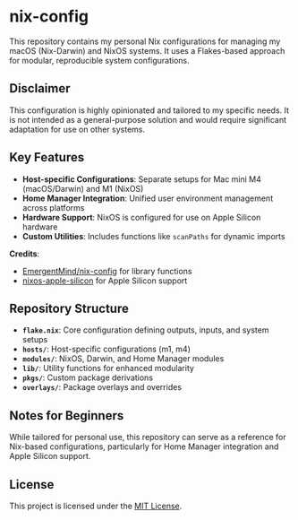 # nix-config

This repository contains my personal Nix configurations for managing my macOS (Nix-Darwin) and NixOS systems. It uses a Flakes-based approach for modular, reproducible system configurations.

## Disclaimer

This configuration is highly opinionated and tailored to my specific needs. It is not intended as a general-purpose solution and would require significant adaptation for use on other systems.

## Key Features

- **Host-specific Configurations**: Separate setups for Mac mini M4 (macOS/Darwin) and M1 (NixOS)
- **Home Manager Integration**: Unified user environment management across platforms
- **Hardware Support**: NixOS is configured for use on Apple Silicon hardware
- **Custom Utilities**: Includes functions like `scanPaths` for dynamic imports

**Credits**:
- [EmergentMind/nix-config](https://github.com/EmergentMind/nix-config) for library functions
- [nixos-apple-silicon](https://github.com/tpwrules/nixos-apple-silicon) for Apple Silicon support

## Repository Structure

- **`flake.nix`**: Core configuration defining outputs, inputs, and system setups
- **`hosts/`**: Host-specific configurations (m1, m4)
- **`modules/`**: NixOS, Darwin, and Home Manager modules
- **`lib/`**: Utility functions for enhanced modularity
- **`pkgs/`**: Custom package derivations
- **`overlays/`**: Package overlays and overrides

## Notes for Beginners

While tailored for personal use, this repository can serve as a reference for Nix-based configurations, particularly for Home Manager integration and Apple Silicon support.

## License

This project is licensed under the [MIT License](LICENSE).
